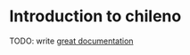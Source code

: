 # Introduction to chileno

TODO: write [great documentation](http://jacobian.org/writing/great-documentation/what-to-write/)

